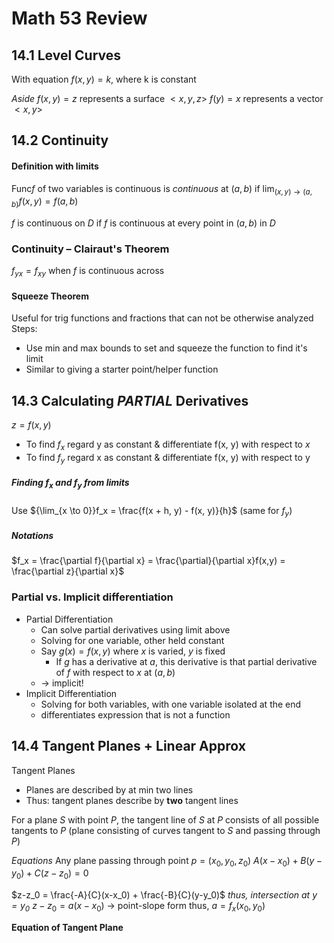 # Math 53 Review
## 14.1 Level Curves
With equation $f(x, y) = k$, where k is constant

*Aside*
$f(x,y) = z$ represents a surface $<x, y, z>$
$f(y) = x$ represents a vector $<x, y>$
## 14.2 Continuity

#### Definition with limits
Func$f$ of two variables is continuous is *continuous* at $(a, b)$ if 
$\lim_{(x, y) \to (a, b)} f(x, y) = f(a, b)$

$f$ is continuous on $D$ if $f$ is continuous at every point in $(a, b)$ in $D$

### Continuity – Clairaut's Theorem
$f_{yx} = f_{xy}$ when $f$ is continuous across

#### Squeeze Theorem
Useful for trig functions and fractions that can not be otherwise analyzed
Steps:
- Use min and max bounds to set and squeeze the function to find it's limit
- Similar to giving a starter point/helper function

## 14.3 Calculating *PARTIAL* Derivatives
$z = f(x, y)$
- To find $f_x$ regard y as constant & differentiate f(x, y) with respect to $x$
- To find $f_y$ regard x as constant & differentiate f(x, y) with respect to y
##### Finding $f_x$ and $f_y$ from limits
Use ${\lim_{x \to 0}}f_x = \frac{f(x + h, y) - f(x, y)}{h}$ 
(same for $f_y$)

##### Notations
$f_x = \frac{\partial f}{\partial x} = \frac{\partial}{\partial x}f(x,y) = \frac{\partial z}{\partial x}$

### Partial vs. Implicit differentiation
- Partial Differentiation
	- Can solve partial derivatives using limit above
	- Solving for one variable, other held constant
	- Say $g(x)= f(x, y)$ where $x$ is varied, $y$ is fixed
		- If $g$ has a derivative at $a$, this derivative is that partial derivative of $f$ with respect to $x$ at $(a, b)$
	- &#8594;  implicit!
- Implicit Differentiation
	- Solving for both variables, with one variable isolated at the end
	- differentiates expression that is not a function 


## 14.4 Tangent Planes + Linear Approx

Tangent Planes
- Planes are described by at min two lines
- Thus: tangent planes describe by **two** tangent lines

For a plane $S$ with point $P$, the tangent line of $S$ at $P$ consists of all possible tangents to $P$ (plane consisting of curves tangent to $S$ and passing through $P$)

*Equations*
Any plane passing through point $p = (x_0, y_0, z_0)$
$A(x-x_0) + B(y-y_0) + C(z-z_0) = 0$

$z-z_0 = \frac{-A}{C}(x-x_0) + \frac{-B}{C}(y-y_0)$
*thus, intersection at $y=y_0$*
$z-z_0 = a(x-x_0)$  &#8594; point-slope form
thus, $a = f_x(x_0, y_0)$

**Equation of Tangent Plane**
<!--stackedit_data:
eyJoaXN0b3J5IjpbNDQ4MzcyMTI4LC01MzUyNTcyNzYsLTczNT
U3Mjc4MSwtMTU3NjA2MTg1NSwxMjgxNTExNDc4XX0=
-->